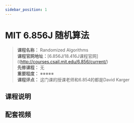 ```yaml
---
sidebar_position: 1
---
```


# MIT 6.856J 随机算法



>**课程名称：** Randomized Algorithms       
**课程官网地址：**[6.856J/18.416J课程官网]((http://courses.csail.mit.edu/6.856/current/)       
**先修课程：** 无  
**重要程度：** ※※※※※  
**课程评点：** 这门课的授课老师和6.854的都是David Karger

## 课程说明


## 配套视频


